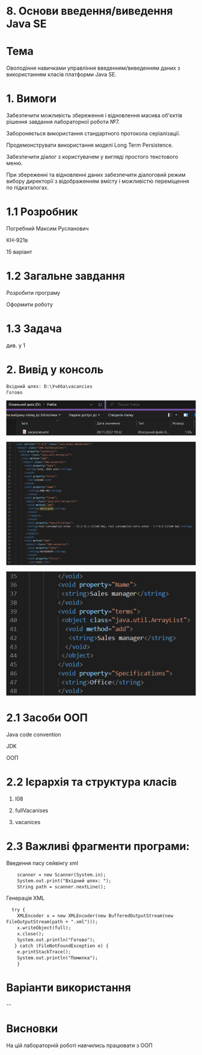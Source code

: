 # 8. Основи введення/виведення Java SE

# Тема

Оволодіння навичками управління введенням/виведенням даних з використанням класів платформи Java SE.

# 1. Вимоги

Забезпечити можливість збереження і відновлення масива об'єктів рішення завдання лабораторної роботи №7.

Забороняється використання стандартного протокола серіалізації.

Продемонструвати використання моделі Long Term Persistence.

Забезпечити діалог з користувачем у вигляді простого текстового меню.

При збереженні та відновленні даних забезпечити діалоговий режим вибору директорії з відображенням вмісту і можливістю переміщення по підкаталогах.

# 1.1 Розробник

Погребний Максим Русланович

КН-921в

15 варіант

# 1.2 Загальне завдання

Розробити програму

Оформити роботу

# 1.3 Задача

див. у 1

# 2. Вивід у консоль
```
Вхідний шлях: D:\Учёба\vacancies
Готово
```

![Image alt](https://github.com/Makson4ikk/java-project/blob/main/doc/pogrebnyi08/assets/file.png)

![Image alt](https://github.com/Makson4ikk/java-project/blob/main/doc/pogrebnyi08/assets/code1.png)

![Image alt](https://github.com/Makson4ikk/java-project/blob/main/doc/pogrebnyi08/assets/code2.png)

# 2.1 Засоби ООП 
Java code convention 

JDK

ООП  

# 2.2 Ієрархія та структура класів

1. l08

2. fullVacanises

3. vacanices

# 2.3 Важливі фрагменти програми:

Введення пасу сейвінгу xml

```
    scanner = new Scanner(System.in);
    System.out.print("Вхідний шлях: ");
    String path = scanner.nextLine();

```

Генерація XML

```
  try {
	XMLEncoder x = new XMLEncoder(new BufferedOutputStream(new FileOutputStream(path + ".xml")));
	x.writeObject(full);
	x.close();
	System.out.println("Готово");
   } catch (FileNotFoundException e) {
	e.printStackTrace();
	System.out.println("Помилка");
	}
```

# Варіанти використання

--

# Висновки

На цій лабораторній роботі навчились працювати з ООП
